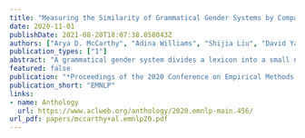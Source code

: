```yaml
---
title: "Measuring the Similarity of Grammatical Gender Systems by Comparing Partitions"
date: 2020-11-01
publishDate: 2021-08-20T18:07:38.058043Z
authors: ["Arya D. McCarthy", "Adina Williams", "Shijia Liu", "David Yarowsky", "Ryan Cotterell"]
publication_types: ["1"]
abstract: "A grammatical gender system divides a lexicon into a small number of relatively fixed grammatical categories. How similar are these gender systems across languages? To quantify the similarity, we define gender systems extensionally, thereby reducing the problem of comparisons between languages’ gender systems to cluster evaluation. We borrow a rich inventory of statistical tools for cluster evaluation from the field of community detection (Driver and Kroeber, 1932; Cattell, 1945), that enable us to craft novel information-theoretic metrics for measuring similarity between gender systems. We first validate our metrics, then use them to measure gender system similarity in 20 languages. Finally, we ask whether our gender system similarities alone are sufficient to reconstruct historical relationships between languages. Towards this end, we make phylogenetic predictions on the popular, but thorny, problem from historical linguistics of inducing a phylogenetic tree over extant Indo-European languages. Languages on the same branch of our phylogenetic tree are notably similar, whereas languages from separate branches are no more similar than chance."
featured: false
publication: "*Proceedings of the 2020 Conference on Empirical Methods in Natural Language Processing*"
publication_short: "EMNLP"
links:
- name: Anthology
  url: https://www.aclweb.org/anthology/2020.emnlp-main.456/
url_pdf: papers/mccarthy+al.emnlp20.pdf
---
```


